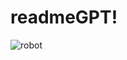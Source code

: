 # readmeGPT!

![robot](https://user-images.githubusercontent.com/121441594/220617203-9a5827f3-9968-41f7-ad50-7e9a1fb04686.png)
